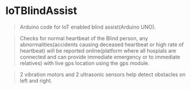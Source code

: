 # IoTBlindAssist

>Arduino code for IoT enabled blind assist(Arduino UNO).

>Checks for normal heartbeat of the Blind person, any abnormalities(accidents causing deceased heartbeat or high rate of heartbeat)
 will be reported online(platform where all hospials are connected and can provide immediate emergency or to immediate relatives) with 
 live gps location using the gps module.

>2 vibration motors and 2 ultrasonic sensors help detect obstacles on left and right.
